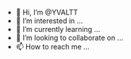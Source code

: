 - 👋 Hi, I’m @YVALTT
- 👀 I’m interested in ...
- 🌱 I’m currently learning ...
- 💞️ I’m looking to collaborate on ...
- 📫 How to reach me ...

<!---
YVALTT/YVALTT is a ✨ special ✨ repository because its `README.md` (this file) appears on your GitHub profile.
You can click the Preview link to take a look at your changes.
--->
